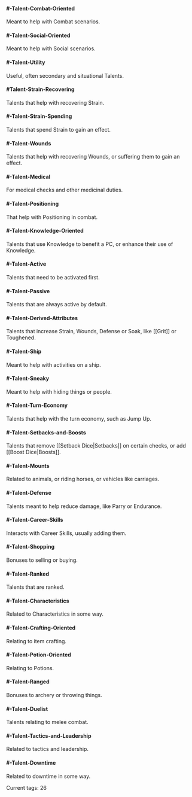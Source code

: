 
#### #-Talent-Combat-Oriented 
Meant to help with Combat scenarios.

#### #-Talent-Social-Oriented 
Meant to help with Social scenarios.

#### #-Talent-Utility
Useful, often secondary and situational Talents.

#### #Talent-Strain-Recovering 
Talents that help with recovering Strain.

#### #-Talent-Strain-Spending 
Talents that spend Strain to gain an effect.

#### #-Talent-Wounds
Talents that help with recovering Wounds, or suffering them to gain an effect.

#### #-Talent-Medical
For medical checks and other medicinal duties.

#### #-Talent-Positioning
That help with Positioning in combat.

#### #-Talent-Knowledge-Oriented 
Talents that use Knowledge to benefit a PC, or enhance their use of Knowledge.

#### #-Talent-Active 
Talents that need to be activated first.

#### #-Talent-Passive 
Talents that are always active by default.

#### #-Talent-Derived-Attributes 
Talents that increase Strain, Wounds, Defense or Soak, like [[Grit]] or Toughened.

#### #-Talent-Ship 
Meant to help with activities on a ship.

#### #-Talent-Sneaky
Meant to help with hiding things or people.

#### #-Talent-Turn-Economy 
Talents that help with the turn economy, such as Jump Up.

#### #-Talent-Setbacks-and-Boosts
Talents that remove [[Setback Dice|Setbacks]] on certain checks, or add [[Boost Dice|Boosts]].

#### #-Talent-Mounts
Related to animals, or riding horses, or vehicles like carriages.

#### #-Talent-Defense 
Talents meant to help reduce damage, like Parry or Endurance.

#### #-Talent-Career-Skills 
Interacts with Career Skills, usually adding them.

#### #-Talent-Shopping 
Bonuses to selling or buying.

#### #-Talent-Ranked 
Talents that are ranked.

#### #-Talent-Characteristics 
Related to Characteristics in some way.

#### #-Talent-Crafting-Oriented 
Relating to item crafting.

#### #-Talent-Potion-Oriented 
Relating to Potions.

#### #-Talent-Ranged 
Bonuses to archery or throwing things.

#### #-Talent-Duelist 
Talents relating to melee combat.

#### #-Talent-Tactics-and-Leadership 
Related to tactics and leadership.

#### #-Talent-Downtime 
Related to downtime in some way.


Current tags: 26